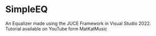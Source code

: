 # SimpleEQ
An Equalizer made using the JUCE Framework in Visual Studio 2022. Tutorial available on YouTube form MatKatMusic
